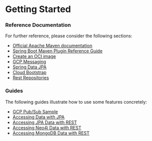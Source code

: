 # Getting Started

### Reference Documentation
For further reference, please consider the following sections:

* [Official Apache Maven documentation](https://maven.apache.org/guides/index.html)
* [Spring Boot Maven Plugin Reference Guide](https://docs.spring.io/spring-boot/docs/2.4.1/maven-plugin/reference/html/)
* [Create an OCI image](https://docs.spring.io/spring-boot/docs/2.4.1/maven-plugin/reference/html/#build-image)
* [GCP Messaging](https://cloud.spring.io/spring-cloud-gcp/reference/html/#spring-integration)
* [Spring Data JPA](https://docs.spring.io/spring-boot/docs/2.4.1/reference/htmlsingle/#boot-features-jpa-and-spring-data)
* [Cloud Bootstrap](https://spring.io/projects/spring-cloud-commons)
* [Rest Repositories](https://docs.spring.io/spring-boot/docs/2.4.1/reference/htmlsingle/#howto-use-exposing-spring-data-repositories-rest-endpoint)

### Guides
The following guides illustrate how to use some features concretely:

* [GCP Pub/Sub Sample](https://github.com/GoogleCloudPlatform/spring-cloud-gcp/tree/master/spring-cloud-gcp-samples/spring-cloud-gcp-pubsub-sample)
* [Accessing Data with JPA](https://spring.io/guides/gs/accessing-data-jpa/)
* [Accessing JPA Data with REST](https://spring.io/guides/gs/accessing-data-rest/)
* [Accessing Neo4j Data with REST](https://spring.io/guides/gs/accessing-neo4j-data-rest/)
* [Accessing MongoDB Data with REST](https://spring.io/guides/gs/accessing-mongodb-data-rest/)

